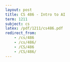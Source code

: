 ```yaml
---
layout: post
title: CS 486 - Intro to AI
term: 1211
subject: cs
latex: /pdf/1211/cs486.pdf
redirect_from:
    - /cs/486
    - /cs/486/
    - /CS/486
    - /CS/486/
---
```

